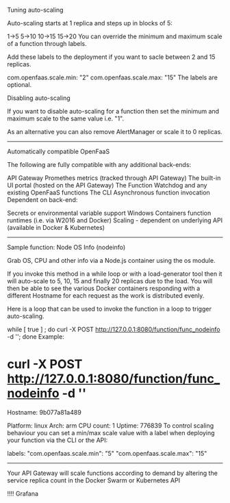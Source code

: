Tuning auto-scaling

Auto-scaling starts at 1 replica and steps up in blocks of 5:

1->5
5->10
10->15
15->20
You can override the minimum and maximum scale of a function through labels.

Add these labels to the deployment if you want to sacle between 2 and 15 replicas.

com.openfaas.scale.min: "2"
com.openfaas.scale.max: "15"
The labels are optional.

Disabling auto-scaling

If you want to disable auto-scaling for a function then set the minimum and maximum scale to the same value i.e. "1".

As an alternative you can also remove AlertManager or scale it to 0 replicas.


----------


Automatically compatible OpenFaaS

The following are fully compatible with any additional back-ends:

API Gateway
Promethes metrics (tracked through API Gateway)
The built-in UI portal (hosted on the API Gateway)
The Function Watchdog and any existing OpenFaaS functions
The CLI
Asynchronous function invocation
Dependent on back-end:

Secrets or environmental variable support
Windows Containers function runtimes (i.e. via W2016 and Docker)
Scaling - dependent on underlying API (available in Docker & Kubernetes)



------------------


Sample function: Node OS Info (nodeinfo)

Grab OS, CPU and other info via a Node.js container using the os module.

If you invoke this method in a while loop or with a load-generator tool then it will auto-scale to 5, 10, 15 and finally 20 replicas due to the load. You will then be able to see the various Docker containers responding with a different Hostname for each request as the work is distributed evenly.

Here is a loop that can be used to invoke the function in a loop to trigger auto-scaling.

while [ true ] ; do curl -X POST http://127.0.0.1:8080/function/func_nodeinfo -d ''; done
Example:

# curl -X POST http://127.0.0.1:8080/function/func_nodeinfo -d ''

Hostname: 9b077a81a489

Platform: linux
Arch: arm
CPU count: 1
Uptime: 776839
To control scaling behaviour you can set a min/max scale value with a label when deploying your function via the CLI or the API:

  labels:
    "com.openfaas.scale.min": "5"
    "com.openfaas.scale.max": "15"


--------------

Your API Gateway will scale functions according to demand by altering the service replica count in the Docker Swarm or Kubernetes API


!!!! Grafana